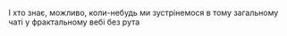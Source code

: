 І хто знає, можливо, коли-небудь ми зустрінемося в тому загальному чаті у фрактальному вебі без рута
